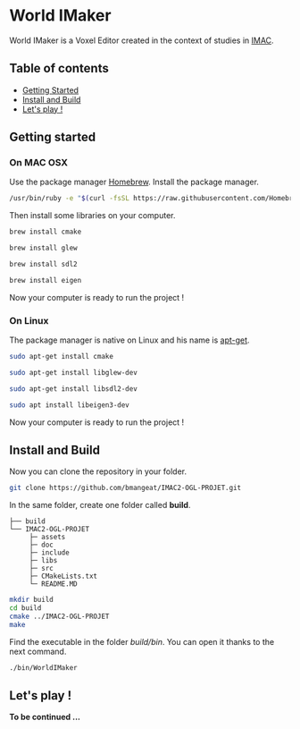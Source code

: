 # World IMaker

World IMaker is a Voxel Editor created in the context of studies in [IMAC](https://www.ingenieur-imac.fr/). 

## Table of contents

* [Getting Started](#getting-started)
* [Install and Build](#install-build)
* [Let's play !](#lets-play)


<a name="getting-started"></a>
## Getting started

### On MAC OSX

Use the package manager [Homebrew](https://brew.sh/index_fr).
Install the package manager.

```bash
/usr/bin/ruby -e "$(curl -fsSL https://raw.githubusercontent.com/Homebrew/install/master/install)"
```

Then install some libraries on your computer.

```bash
brew install cmake
```
```bash
brew install glew
```
```bash
brew install sdl2
```
```bash
brew install eigen
```

Now your computer is ready to run the project ! 

### On Linux

The package manager is native on Linux and his name is [apt-get](https://doc.ubuntu-fr.org/apt-get).

```bash
sudo apt-get install cmake
```
```bash
sudo apt-get install libglew-dev
```
```bash
sudo apt-get install libsdl2-dev
```
```bash
sudo apt install libeigen3-dev
```

Now your computer is ready to run the project ! 

<a name="build"></a>
## Install and Build

Now you can clone the repository in your folder.

```bash
git clone https://github.com/bmangeat/IMAC2-OGL-PROJET.git
```

In the same folder, create one folder called **build**.

````
├── build
└── IMAC2-OGL-PROJET
     ├─ assets
     ├─ doc
     ├─ include
     ├─ libs
     ├─ src
     ├─ CMakeLists.txt
     └─ README.MD
````

```bash
mkdir build
cd build
cmake ../IMAC2-OGL-PROJET
make
```
Find the executable in the folder *build/bin*. You can open it thanks to the next command.

```bash
./bin/WorldIMaker
```
<a name="lets-play"></a>
## Let's play ! 

**To be continued ...**

